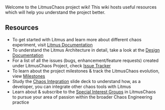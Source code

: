 Welcome to the LitmusChaos project wiki! This wiki hosts useful resources which will help you understand the project better. 

## Resources 

- To get started with Litmus and learn more about different chaos experiment, visit [Litmus Documentation](https://docs.litmuschaos.io)
- To understand the Litmus Architecture in detail, take a look at the [Design Documentation](https://github.com/litmuschaos/litmus/wiki/Litmus-Architecture)
- For a list of all the issues (bugs, enhancement/feature requests) created under LitmusChaos Project, check [Issue Tracker](https://github.com/litmuschaos/litmus/issues)
- To learn about the project milestones & track the LitmusChaos evolution, view [Milestones](https://github.com/litmuschaos/litmus/wiki/Milestones)
- Study the [Chaos Integration](https://docs.google.com/presentation/d/1OGuSisuory7jE-LvrDyC6J9x1wdom2Bowc0Fso6F4Ps/edit#slide=id.g836279615b_0_56) slide deck to understand how, as a developer, you can integrate other chaos tools with Litmus
- Learn about & subscribe to the [Special Interest Groups](https://github.com/litmuschaos/litmus/wiki/Special-Interest-Groups) in LitmusChaos to pursue your area of passion within the broader Chaos Engineering practice 



